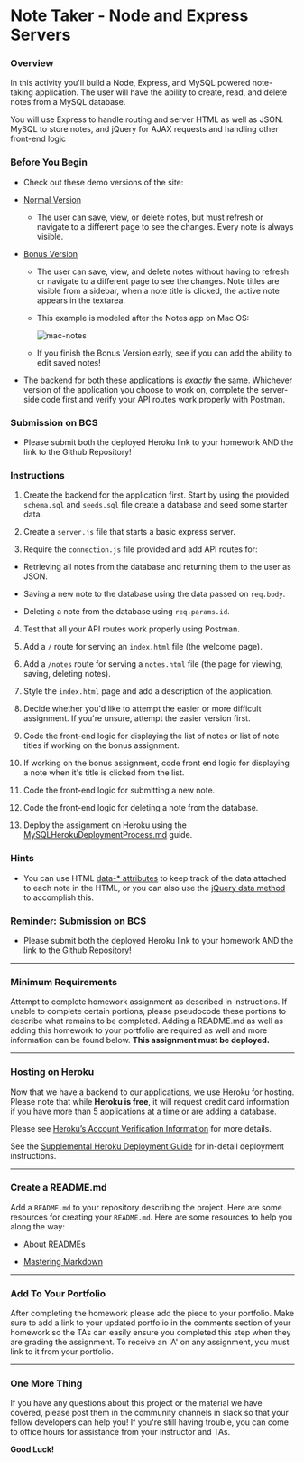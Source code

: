 # Note Taker - Node and Express Servers

### Overview

In this activity you'll build a Node, Express, and MySQL powered note-taking application. The user will have the ability to create, read, and delete notes from a MySQL database.

You will use Express to handle routing and server HTML as well as JSON. MySQL to store notes, and jQuery for AJAX requests and handling other front-end logic


### Before You Begin

* Check out these demo versions of the site:

* [Normal Version](https://note-taker-easier-fsf.herokuapp.com/)

  * The user can save, view, or delete notes, but must refresh or navigate to a different page to see the changes. Every note is always visible.

* [Bonus Version](https://note-taker-fsf.herokuapp.com/)

  * The user can save, view, and delete notes without having to refresh or navigate to a different page to see the changes. Note titles are visible from a sidebar, when a note title is clicked, the active note appears in the textarea.

  * This example is modeled after the Notes app on Mac OS:

    ![mac-notes](mac-notes.png)

  * If you finish the Bonus Version early, see if you can add the ability to edit saved notes!

* The backend for both these applications is _exactly_ the same. Whichever version of the application you choose to work on, complete the server-side code first and verify your API routes work properly with Postman.

### Submission on BCS

* Please submit both the deployed Heroku link to your homework AND the link to the Github Repository!

### Instructions

1. Create the backend for the application first. Start by using the provided `schema.sql` and `seeds.sql` file create a database and seed some starter data.

2. Create a `server.js` file that starts a basic express server.

3. Require the `connection.js` file provided and add API routes for:

* Retrieving all notes from the database and returning them to the user as JSON.

* Saving a new note to the database using the data passed on `req.body`.

* Deleting a note from the database using `req.params.id`.

4. Test that all your API routes work properly using Postman.

5. Add a `/` route for serving an `index.html` file (the welcome page).

6. Add a `/notes` route for serving a `notes.html` file (the page for viewing, saving, deleting notes).

7. Style the `index.html` page and add a description of the application.

8. Decide whether you'd like to attempt the easier or more difficult assignment. If you're unsure, attempt the easier version first.

9. Code the front-end logic for displaying the list of notes or list of note titles if working on the bonus assignment.

10. If working on the bonus assignment, code front end logic for displaying a note when it's title is clicked from the list.

11. Code the front-end logic for submitting a new note.

12. Code the front-end logic for deleting a note from the database.

13. Deploy the assignment on Heroku using the [MySQLHerokuDeploymentProcess.md](../../03-Supplemental/MySQLHerokuDeploymentProcess.md) guide.

### Hints

* You can use HTML [data-* attributes](https://developer.mozilla.org/en-US/docs/Learn/HTML/Howto/Use_data_attributes) to keep track of the data attached to each note in the HTML, or you can also use the [jQuery data method](https://api.jquery.com/data/) to accomplish this.

### Reminder: Submission on BCS

* Please submit both the deployed Heroku link to your homework AND the link to the Github Repository!

- - -

### Minimum Requirements

Attempt to complete homework assignment as described in instructions. If unable to complete certain portions, please pseudocode these portions to describe what remains to be completed. Adding a README.md as well as adding this homework to your portfolio are required as well and more information can be found below. **This assignment must be deployed.**

- - -

### Hosting on Heroku

Now that we have a backend to our applications, we use Heroku for hosting. Please note that while **Heroku is free**, it will request credit card information if you have more than 5 applications at a time or are adding a database.

Please see [Heroku’s Account Verification Information](https://devcenter.heroku.com/articles/account-verification) for more details.

See the [Supplemental Heroku Deployment Guide](../../03-Supplemental/HerokuGuide.md) for in-detail deployment instructions.

- - -

### Create a README.md

Add a `README.md` to your repository describing the project. Here are some resources for creating your `README.md`. Here are some resources to help you along the way:

* [About READMEs](https://help.github.com/articles/about-readmes/)

* [Mastering Markdown](https://guides.github.com/features/mastering-markdown/)

- - -

### Add To Your Portfolio

After completing the homework please add the piece to your portfolio. Make sure to add a link to your updated portfolio in the comments section of your homework so the TAs can easily ensure you completed this step when they are grading the assignment. To receive an 'A' on any assignment, you must link to it from your portfolio.

- - -

### One More Thing

If you have any questions about this project or the material we have covered, please post them in the community channels in slack so that your fellow developers can help you! If you're still having trouble, you can come to office hours for assistance from your instructor and TAs.

**Good Luck!**
